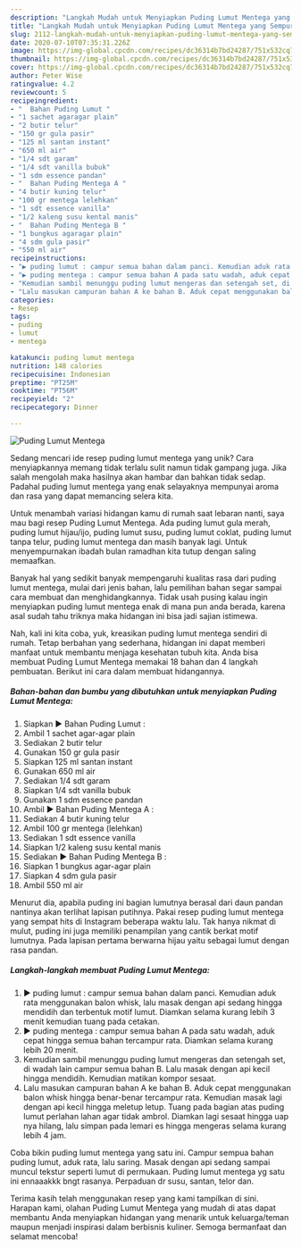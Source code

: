 ```yaml
---
description: "Langkah Mudah untuk Menyiapkan Puding Lumut Mentega yang Sempurna"
title: "Langkah Mudah untuk Menyiapkan Puding Lumut Mentega yang Sempurna"
slug: 2112-langkah-mudah-untuk-menyiapkan-puding-lumut-mentega-yang-sempurna
date: 2020-07-10T07:35:31.226Z
image: https://img-global.cpcdn.com/recipes/dc36314b7bd24287/751x532cq70/puding-lumut-mentega-foto-resep-utama.jpg
thumbnail: https://img-global.cpcdn.com/recipes/dc36314b7bd24287/751x532cq70/puding-lumut-mentega-foto-resep-utama.jpg
cover: https://img-global.cpcdn.com/recipes/dc36314b7bd24287/751x532cq70/puding-lumut-mentega-foto-resep-utama.jpg
author: Peter Wise
ratingvalue: 4.2
reviewcount: 5
recipeingredient:
- "  Bahan Puding Lumut "
- "1 sachet agaragar plain"
- "2 butir telur"
- "150 gr gula pasir"
- "125 ml santan instant"
- "650 ml air"
- "1/4 sdt garam"
- "1/4 sdt vanilla bubuk"
- "1 sdm essence pandan"
- "  Bahan Puding Mentega A "
- "4 butir kuning telur"
- "100 gr mentega lelehkan"
- "1 sdt essence vanilla"
- "1/2 kaleng susu kental manis"
- "  Bahan Puding Mentega B "
- "1 bungkus agaragar plain"
- "4 sdm gula pasir"
- "550 ml air"
recipeinstructions:
- "▶ puding lumut : campur semua bahan dalam panci. Kemudian aduk rata menggunakan balon whisk, lalu masak dengan api sedang hingga mendidih dan terbentuk motif lumut. Diamkan selama kurang lebih 3 menit kemudian tuang pada cetakan."
- "▶ puding mentega : campur semua bahan A pada satu wadah, aduk cepat hingga semua bahan tercampur rata. Diamkan selama kurang lebih 20 menit."
- "Kemudian sambil menunggu puding lumut mengeras dan setengah set, di wadah lain campur semua bahan B. Lalu masak dengan api kecil hingga mendidih. Kemudian matikan kompor sesaat."
- "Lalu masukan campuran bahan A ke bahan B. Aduk cepat menggunakan balon whisk hingga benar-benar tercampur rata. Kemudian masak lagi dengan api kecil hingga meletup letup. Tuang pada bagian atas puding lumut perlahan lahan agar tidak ambrol. Diamkan lagi sesaat hingga uap nya hilang, lalu simpan pada lemari es hingga mengeras selama kurang lebih 4 jam."
categories:
- Resep
tags:
- puding
- lumut
- mentega

katakunci: puding lumut mentega 
nutrition: 148 calories
recipecuisine: Indonesian
preptime: "PT25M"
cooktime: "PT56M"
recipeyield: "2"
recipecategory: Dinner

---
```



![Puding Lumut Mentega](https://img-global.cpcdn.com/recipes/dc36314b7bd24287/751x532cq70/puding-lumut-mentega-foto-resep-utama.jpg)

Sedang mencari ide resep puding lumut mentega yang unik? Cara menyiapkannya memang tidak terlalu sulit namun tidak gampang juga. Jika salah mengolah maka hasilnya akan hambar dan bahkan tidak sedap. Padahal puding lumut mentega yang enak selayaknya mempunyai aroma dan rasa yang dapat memancing selera kita.

Untuk menambah variasi hidangan kamu di rumah saat lebaran nanti, saya mau bagi resep Puding Lumut Mentega. Ada puding lumut gula merah, puding lumut hijau/ijo, puding lumut susu, puding lumut coklat, puding lumut tanpa telur, puding lumut mentega dan masih banyak lagi. Untuk menyempurnakan ibadah bulan ramadhan kita tutup dengan saling memaafkan.

Banyak hal yang sedikit banyak mempengaruhi kualitas rasa dari puding lumut mentega, mulai dari jenis bahan, lalu pemilihan bahan segar sampai cara membuat dan menghidangkannya. Tidak usah pusing kalau ingin menyiapkan puding lumut mentega enak di mana pun anda berada, karena asal sudah tahu triknya maka hidangan ini bisa jadi sajian istimewa.


Nah, kali ini kita coba, yuk, kreasikan puding lumut mentega sendiri di rumah. Tetap berbahan yang sederhana, hidangan ini dapat memberi manfaat untuk membantu menjaga kesehatan tubuh kita. Anda bisa membuat Puding Lumut Mentega memakai 18 bahan dan 4 langkah pembuatan. Berikut ini cara dalam membuat hidangannya.

<!--inarticleads1-->

##### Bahan-bahan dan bumbu yang dibutuhkan untuk menyiapkan Puding Lumut Mentega:

1. Siapkan  ▶ Bahan Puding Lumut :
1. Ambil 1 sachet agar-agar plain
1. Sediakan 2 butir telur
1. Gunakan 150 gr gula pasir
1. Siapkan 125 ml santan instant
1. Gunakan 650 ml air
1. Sediakan 1/4 sdt garam
1. Siapkan 1/4 sdt vanilla bubuk
1. Gunakan 1 sdm essence pandan
1. Ambil  ▶ Bahan Puding Mentega A :
1. Sediakan 4 butir kuning telur
1. Ambil 100 gr mentega (lelehkan)
1. Sediakan 1 sdt essence vanilla
1. Siapkan 1/2 kaleng susu kental manis
1. Sediakan  ▶ Bahan Puding Mentega B :
1. Siapkan 1 bungkus agar-agar plain
1. Siapkan 4 sdm gula pasir
1. Ambil 550 ml air


Menurut dia, apabila puding ini bagian lumutnya berasal dari daun pandan nantinya akan terlihat lapisan putihnya. Pakai resep puding lumut mentega yang sempat hits di Instagram beberapa waktu lalu. Tak hanya nikmat di mulut, puding ini juga memiliki penampilan yang cantik berkat motif lumutnya. Pada lapisan pertama berwarna hijau yaitu sebagai lumut dengan rasa pandan. 

<!--inarticleads2-->

##### Langkah-langkah membuat Puding Lumut Mentega:

1. ▶ puding lumut : campur semua bahan dalam panci. Kemudian aduk rata menggunakan balon whisk, lalu masak dengan api sedang hingga mendidih dan terbentuk motif lumut. Diamkan selama kurang lebih 3 menit kemudian tuang pada cetakan.
1. ▶ puding mentega : campur semua bahan A pada satu wadah, aduk cepat hingga semua bahan tercampur rata. Diamkan selama kurang lebih 20 menit.
1. Kemudian sambil menunggu puding lumut mengeras dan setengah set, di wadah lain campur semua bahan B. Lalu masak dengan api kecil hingga mendidih. Kemudian matikan kompor sesaat.
1. Lalu masukan campuran bahan A ke bahan B. Aduk cepat menggunakan balon whisk hingga benar-benar tercampur rata. Kemudian masak lagi dengan api kecil hingga meletup letup. Tuang pada bagian atas puding lumut perlahan lahan agar tidak ambrol. Diamkan lagi sesaat hingga uap nya hilang, lalu simpan pada lemari es hingga mengeras selama kurang lebih 4 jam.


Coba bikin puding lumut mentega yang satu ini. Campur sempua bahan puding lumut, aduk rata, lalu saring. Masak dengan api sedang sampai muncul tekstur seperti lumut di permukaan. Puding lumut mentega yg satu ini ennaaakkk bngt rasanya. Perpaduan dr susu, santan, telor dan. 

Terima kasih telah menggunakan resep yang kami tampilkan di sini. Harapan kami, olahan Puding Lumut Mentega yang mudah di atas dapat membantu Anda menyiapkan hidangan yang menarik untuk keluarga/teman maupun menjadi inspirasi dalam berbisnis kuliner. Semoga bermanfaat dan selamat mencoba!

